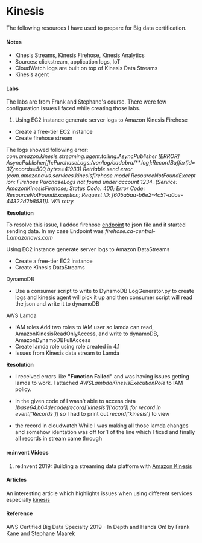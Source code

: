 
# Kinesis

The following resources I have used to prepare for Big data certification.

#### Notes

- Kinesis Streams, Kinesis Firehose, Kinesis Analytics
- Sources: clickstream, application logs, IoT
- CloudWatch logs are built on top of Kinesis Data Streams
- Kinesis agent

#### Labs



The labs are from Frank and Stephane's course. There were few configuration issues I faced while creating those labs.

1. Using EC2 instance generate server logs to Amazon Kinesis Firehose
 - Create a free-tier EC2 instance
 - Create firehose stream

  
The logs showed following error: 
*com.amazon.kinesis.streaming.agent.tailing.AsyncPublisher [ERROR] AsyncPublisher[fh:PurchaseLogs:/var/log/cadabra/**.log]:RecordBuffer(id=37,records=500,bytes=41933) Retriable send error (com.amazonaws.services.kinesisfirehose.model.ResourceNotFoundException: Firehose PurchaseLogs not found under account 1234. (Service: AmazonKinesisFirehose; Status Code: 400; Error Code: ResourceNotFoundException; Request ID: f605a5aa-b6e2-4c51-a0ce-44322d2b8531)). Will retry.*

**Resolution**

To resolve this issue, I added  firehose [endpoint](https://docs.amazonaws.cn/en_us/general/latest/gr/fh.html) to json file and it started sending data. In my case Endpoint was *firehose.ca-central-1.amazonaws.com*

Using EC2 instance generate server logs to Amazon DataStreams
 - Create a free-tier EC2 instance
 - Create Kinesis DataStreams

DynamoDB 

 - Use a consumer script to write to DynamoDB LogGenerator.py to create
   logs and kinesis agent will pick it up and then consumer script will
   read the json and write it to dynamoDB

AWS Lamda

 - IAM roles Add two roles to IAM user so lamda can read, AmazonKinesisReadOnlyAccess, and write to dynamoDB,
   AmazonDynamoDBFullAccess
 - Create lamda role using role created in 4.1
 - Issues from Kinesis data stream to Lamda

**Resolution**

 - I received errors like **"Function Failed"** and was having issues
   getting lamda to work. I attached *AWSLambdaKinesisExecutionRole* to
   IAM policy.  	 
   
 - In the given code of I wasn't able to access data
   *[base64.b64decode(record['kinesis']['data']) for record in event['Records']]* so I had to print out *record['kinesis']* to view
   
 - the record in cloudwatch 	 While I was making all those lamda changes
   and somehow identation was off for 1 of the line which I fixed and
   finally all records in stream came through

#### re:invent Videos

1. re:Invent 2019:  Building a streaming data platform with [Amazon Kinesis](https://youtu.be/TAkcRD6OxPw)

#### Articles

An interesting article which highlights issues when using different services especially [kinesis](https://medium.com/teamzerolabs/5-aws-services-you-should-avoid-f45111cc10cd)

#### Reference
AWS Certified Big Data Specialty 2019 - In Depth and Hands On! by Frank Kane and Stephane Maarek
